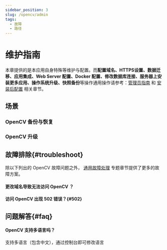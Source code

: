 ```yaml
---
sidebar_position: 3
slug: /opencv/admin
tags:
  - 故障
  - 路径
---
```



# 维护指南

本章提供的是本应用自身特殊等维护与配置。而**配置域名、HTTPS设置、数据迁移、应用集成、Web Server 配置、Docker 配置、修改数据库连接、服务器上安装更多应用、操作系统升级、快照备份**等操作通用操作请参考：[管理员指南](../administrator) 和 [安装后配置](../install/setup) 相关章节。

## 场景

### OpenCV 备份与恢复

### OpenCV 升级

## 故障排除{#troubleshoot}

除以下列出的 OpenCV 故障问题之外， [通用故障处理](../troubleshoot) 专题章节提供了更多的故障方案。  

#### 更改域名导致无法访问 OpenCV ？

#### 访问 OpenCV 出现 502 错误？{#502}


## 问题解答{#faq}

#### OpenCV 支持多语言吗？

支持多语言（包含中文），通过控制台即可修改语言

